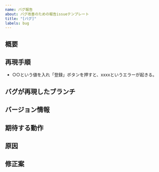 ```yaml
---
name: バグ報告
about: バグ改善のための報告issueテンプレート
title: "[バグ]"
labels: bug
---
```


## 概要
<!-- バグの概要を書いてください。 -->

## 再現手順
<!-- 再現手順を可能な限り具体的に書いてください。 -->
- ○○という値を入れ「登録」ボタンを押すと、xxxxというエラーが起きる。

## バグが再現したブランチ

## バージョン情報
<!-- バグに関連しているライブラリのバージョン情報などわかれば記載 -->

## 期待する動作

## 原因
<!-- 考えられる原因がわかれば記載。 -->

## 修正案
<!-- 調査した結果、「このようにやれば治るかも。」的なことがわかれば記載 -->
